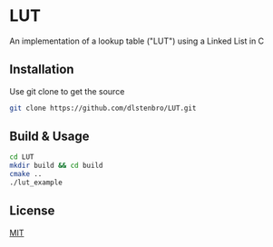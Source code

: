 # LUT
An implementation of a lookup table ("LUT") using a Linked List in C

## Installation

Use git clone to get the source

```bash
git clone https://github.com/dlstenbro/LUT.git 
```

## Build & Usage

```bash
cd LUT
mkdir build && cd build
cmake ..
./lut_example
```

## License
[MIT](https://choosealicense.com/licenses/mit/)
